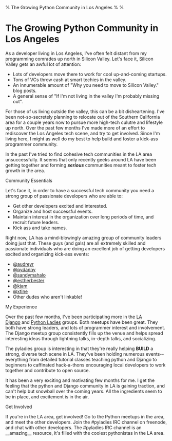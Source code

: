 % The Growing Python Community in Los Angeles
%
%

# The Growing Python Community in Los Angeles

As a developer living in Los Angeles, I've often felt distant from my
programming comrades up north in Silicon Valley. Let's face it, Silicon Valley
gets an awful lot of attention:

-   Lots of developers move there to work for cool up-and-coming startups.
-   Tons of VCs throw cash at smart techies in the valley.
-   An innumerable amount of "Why you need to move to Silicon Valley." blog
    posts.
-   A general sense of "If I'm not living in the valley I'm probably missing
    out".

For those of us living outside the valley, this can be a bit disheartening. I've
been not-so-secretely planning to relocate out of the Southern California area
for a couple years now to pursue more high-tech culutre and lifestyle up north.
Over the past few months I've made more of an effort to rediscover the Los
Angeles tech scene, and try to get involved. Since I'm living here, I might as
well do my best to help build and foster a kick-ass programmer community.

In the past I've tried to find cohesive tech communities in the LA area
unsuccessfully. It seems that only recently geeks around LA have been getting
together and forming ***serious*** communities meant to foster tech growth in
the area.

Community Essentials

Let's face it, in order to have a successful tech community you need a strong
group of passionate developers who are able to:

-   Get other developers excited and interested.
-   Organize and host successful events.
-   Maintain interest in the organization over long periods of time, and recruit
    future leaders.
-   Kick ass and take names.

Right now, LA has a mind-blowingly amazing group of community leaders doing just
that. These guys (and gals) are all extremely skilled and passionate individuals
who are doing an excellent job of getting developers excited and organizing
kick-ass events:

-   [@audreyr][]
-   [@pydanny][]
-   [@sandymahalo][]
-   [@estherbester][]
-   [@kjam][]
-   [@xtine][]
-   Other dudes who aren't linkable!

My Experience

Over the past few months, I've been participating more in the [LA Django][] and
[Python Ladies][] groups. Both meetups have been great. They both have strong
leaders, and lots of programmer interest and involvement. The Django meetup
group consistently fills up the venue and helps spread interesting ideas through
lightning talks, in-depth talks, and socializing.

The pyladies group is interesting in that they're really helping **BUILD** a
strong, diverse tech scene in LA. They've been holding numerous
events--everything from detailed tutorial classes teaching python and Django to
beginners to caffinated hack-a-thons encouraging local developers to work
together and contribute to open source.

It has been a very exciting and motivating few months for me. I get the feeling
that the python and Django community in LA is gaining traction, and can't help
but snowball over the coming years. All the ingredients seem to be in place, and
excitement is in the air.

Get Involved

If you're in the LA area, get involved! Go to the Python meetups in the area,
and meet the other developers. Join the \#pyladies IRC channel on freenode, and
chat with other developers. The \#pyladies IRC channel is an \_\_amazing\_\_
resource, it's filled with the coolest pythonistas in the LA area.

  [@audreyr]: http://twitter.com/#!/audreyr
  [@pydanny]: http://twitter.com/#!/pydanny
  [@sandymahalo]: http://twitter.com/#!/sandymahalo
  [@estherbester]: http://twitter.com/#!/estherbester
  [@kjam]: http://twitter.com/#!/kjam
  [@xtine]: http://twitter.com/#!/xtine
  [LA Django]: http://www.meetup.com/ladjango/ "LA Django"
  [Python Ladies]: http://pyladies.com/ "pyladies"
